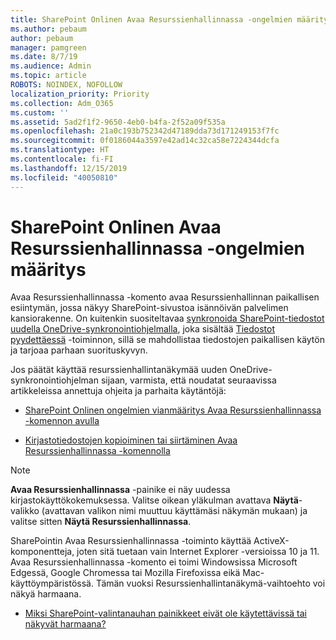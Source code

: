 ```yaml
---
title: SharePoint Onlinen Avaa Resurssienhallinnassa -ongelmien määritys
ms.author: pebaum
author: pebaum
manager: pamgreen
ms.date: 8/7/19
ms.audience: Admin
ms.topic: article
ROBOTS: NOINDEX, NOFOLLOW
localization_priority: Priority
ms.collection: Adm_O365
ms.custom: ''
ms.assetid: 5ad2f1f2-9650-4eb0-b4fa-2f52a09f535a
ms.openlocfilehash: 21a0c193b752342d47189dda73d171249153f7fc
ms.sourcegitcommit: 0f0186044a3597e42ad14c32ca58e7224344dcfa
ms.translationtype: HT
ms.contentlocale: fi-FI
ms.lasthandoff: 12/15/2019
ms.locfileid: "40050810"
---
```

# <a name="troubleshoot-open-with-explorer-issues-in-sharepoint-online"></a>SharePoint Onlinen Avaa Resurssienhallinnassa -ongelmien määritys

Avaa Resurssienhallinnassa -komento avaa Resurssienhallinnan paikallisen esiintymän, jossa näkyy SharePoint-sivustoa isännöivän palvelimen kansiorakenne. On kuitenkin suositeltavaa [synkronoida SharePoint-tiedostot uudella OneDrive-synkronointiohjelmalla](https://support.office.com/article/sync-sharepoint-files-with-the-new-onedrive-sync-client-6de9ede8-5b6e-4503-80b2-6190f3354a88)</a>, joka sisältää [Tiedostot pyydettäessä](https://support.office.com/article/learn-about-onedrive-files-on-demand-0e6860d3-d9f3-4971-b321-7092438fb38e) -toiminnon, sillä se mahdollistaa tiedostojen paikallisen käytön ja tarjoaa parhaan suorituskyvyn.


Jos päätät käyttää resurssienhallintanäkymää uuden OneDrive-synkronointiohjelman sijaan, varmista, että noudatat seuraavissa artikkeleissa annettuja ohjeita ja parhaita käytäntöjä:

- [SharePoint Onlinen ongelmien vianmääritys Avaa Resurssienhallinnassa -komennon avulla](https://docs.microsoft.com/sharepoint/support/lists-and-libraries/troubleshoot-issues-using-open-with-explorer)

- [Kirjastotiedostojen kopioiminen tai siirtäminen Avaa Resurssienhallinnassa -komennolla](https://support.office.com/article/copy-or-move-library-files-by-using-open-with-explorer-aaee7bfb-e2a1-42ee-8fc0-bcc0754f04d2)

> [!Note]  
> **Avaa Resurssienhallinnassa** -painike ei näy uudessa kirjastokäyttökokemuksessa. Valitse oikean yläkulman avattava **Näytä**-valikko (avattavan valikon nimi muuttuu käyttämäsi näkymän mukaan) ja valitse sitten **Näytä Resurssienhallinnassa**.
>
 >SharePointin Avaa Resurssienhallinnassa -toiminto käyttää ActiveX-komponentteja, joten sitä tuetaan vain Internet Explorer -versioissa 10 ja 11. Avaa Resurssienhallinnassa -komento ei toimi Windowsissa Microsoft Edgessä, Google Chromessa tai Mozilla Firefoxissa eikä Mac-käyttöympäristössä. Tämän vuoksi Resurssienhallintanäkymä-vaihtoehto voi näkyä harmaana.
>
> - [Miksi SharePoint-valintanauhan painikkeet eivät ole käytettävissä tai näkyvät harmaana?](https://support.office.com/article/Why-SharePoint-ribbon-buttons-are-unavailable-48b0939a-2efb-4e79-b5e8-b2c4cb5d04ca)
  

